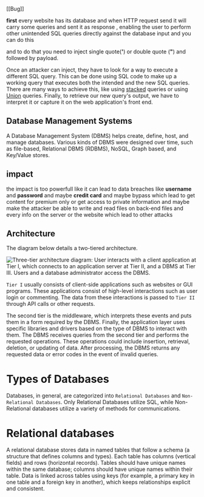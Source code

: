 [[Bug]]

**first** every website has its database and when HTTP request send it will carry some queries and sent it as response , enabling the user to perform other unintended SQL queries directly against the database input and you can do this 

and to do that you need to inject single quote(**'**) or double quote (**"**) and followed by payload.

Once an attacker can inject, they have to look for a way to execute a different SQL query. This can be done using SQL code to make up a working query that executes both the intended and the new SQL queries. There are many ways to achieve this, like using [stacked](https://www.sqlinjection.net/stacked-queries/) queries or using [Union](https://www.mysqltutorial.org/sql-union-mysql.aspx/) queries. Finally, to retrieve our new query's output, we have to interpret it or capture it on the web application's front end.

## Database Management Systems

A Database Management System (DBMS) helps create, define, host, and manage databases. Various kinds of DBMS were designed over time, such as file-based, Relational DBMS (RDBMS), NoSQL, Graph based, and Key/Value stores.

## **impact**
the impact is too powerfull like it can lead to data breaches like **username** and **password** and maybe **credit card** and maybe bypass which lead to get content for premium only or get access to private information and maybe make the attacker be able to write and read files on back-end files and every info on the server or the website which lead to other attacks 

## Architecture

The diagram below details a two-tiered architecture.

![Three-tier architecture diagram: User interacts with a client application at Tier I, which connects to an application server at Tier II, and a DBMS at Tier III. Users and a database administrator access the DBMS.](https://academy.hackthebox.com/storage/modules/33/db_2.png)

`Tier I` usually consists of client-side applications such as websites or GUI programs. These applications consist of high-level interactions such as user login or commenting. The data from these interactions is passed to `Tier II` through API calls or other requests.

The second tier is the middleware, which interprets these events and puts them in a form required by the DBMS. Finally, the application layer uses specific libraries and drivers based on the type of DBMS to interact with them. The DBMS receives queries from the second tier and performs the requested operations. These operations could include insertion, retrieval, deletion, or updating of data. After processing, the DBMS returns any requested data or error codes in the event of invalid queries.

# Types of Databases



Databases, in general, are categorized into `Relational Databases` and `Non-Relational Databases`. Only Relational Databases utilize SQL, while Non-Relational databases utilize a variety of methods for communications.

# Relational databases
A relational database stores data in named tables that follow a schema (a structure that defines columns and types). Each table has columns (vertical fields) and rows (horizontal records). Tables should have unique names within the same database; columns should have unique names within their table. Data is linked across tables using keys (for example, a primary key in one table and a foreign key in another), which keeps relationships explicit and consistent.





